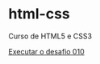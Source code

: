 # html-css
 Curso de HTML5 e CSS3

 <a href="https://victorashino.github.io/html-css/desafios/desafio010/index.html" target="_blank" rel="_external">Executar o desafio 010</a>
